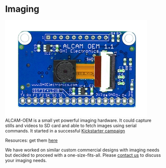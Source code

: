 # Imaging
![ALCAM](images/alcam.jpg)
ALCAM-OEM is a small yet powerful imaging hardware. It could capture stills and videos to SD card and able to fetch images using serial commands. It started in a successful [Kickstarter campaign](https://www.kickstarter.com/projects/1359959821/alcam-oem) 

Resources: get them [here](https://www.ghielectronics.com/downloads/ALCAM/)

We have worked on similar custom commercial designs with imaging needs but decided to proceed with a one-size-fits-all. Please [contact us](https://www.ghielectronics.com/contact) to discuss your imaging needs.
